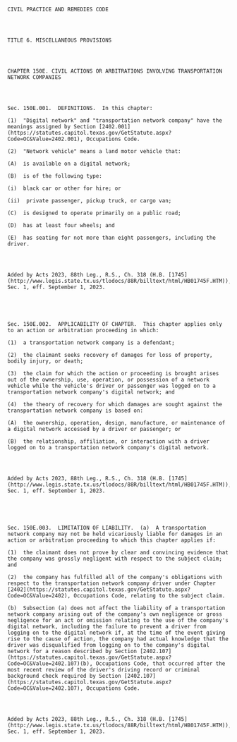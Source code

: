 ﻿
    
    
    	
    					
    
    
    CIVIL PRACTICE AND REMEDIES CODE
    
      
    
    
    TITLE 6. MISCELLANEOUS PROVISIONS
    
      
    
    
    CHAPTER 150E. CIVIL ACTIONS OR ARBITRATIONS INVOLVING TRANSPORTATION NETWORK COMPANIES
    
      
    
    
    Sec. 150E.001.  DEFINITIONS.  In this chapter:
    
    (1)  "Digital network" and "transportation network company" have the meanings assigned by Section [2402.001](https://statutes.capitol.texas.gov/GetStatute.aspx?Code=OC&Value=2402.001), Occupations Code.
    
    (2)  "Network vehicle" means a land motor vehicle that:
    
    (A)  is available on a digital network;
    
    (B)  is of the following type:
    
    (i)  black car or other for hire; or
    
    (ii)  private passenger, pickup truck, or cargo van;
    
    (C)  is designed to operate primarily on a public road;
    
    (D)  has at least four wheels; and
    
    (E)  has seating for not more than eight passengers, including the driver.
    
    
    
    
    Added by Acts 2023, 88th Leg., R.S., Ch. 318 (H.B. [1745](http://www.legis.state.tx.us/tlodocs/88R/billtext/html/HB01745F.HTM)), Sec. 1, eff. September 1, 2023.
    
    
    
    
    
    Sec. 150E.002.  APPLICABILITY OF CHAPTER.  This chapter applies only to an action or arbitration proceeding in which:
    
    (1)  a transportation network company is a defendant;
    
    (2)  the claimant seeks recovery of damages for loss of property, bodily injury, or death;
    
    (3)  the claim for which the action or proceeding is brought arises out of the ownership, use, operation, or possession of a network vehicle while the vehicle's driver or passenger was logged on to a transportation network company's digital network; and
    
    (4)  the theory of recovery for which damages are sought against the transportation network company is based on:
    
    (A)  the ownership, operation, design, manufacture, or maintenance of a digital network accessed by a driver or passenger; or
    
    (B)  the relationship, affiliation, or interaction with a driver logged on to a transportation network company's digital network.
    
    
    
    
    Added by Acts 2023, 88th Leg., R.S., Ch. 318 (H.B. [1745](http://www.legis.state.tx.us/tlodocs/88R/billtext/html/HB01745F.HTM)), Sec. 1, eff. September 1, 2023.
    
    
    
    
    
    Sec. 150E.003.  LIMITATION OF LIABILITY.  (a)  A transportation network company may not be held vicariously liable for damages in an action or arbitration proceeding to which this chapter applies if:
    
    (1)  the claimant does not prove by clear and convincing evidence that the company was grossly negligent with respect to the subject claim; and
    
    (2)  the company has fulfilled all of the company's obligations with respect to the transportation network company driver under Chapter [2402](https://statutes.capitol.texas.gov/GetStatute.aspx?Code=OC&Value=2402), Occupations Code, relating to the subject claim.
    
    (b)  Subsection (a) does not affect the liability of a transportation network company arising out of the company's own negligence or gross negligence for an act or omission relating to the use of the company's digital network, including the failure to prevent a driver from logging on to the digital network if, at the time of the event giving rise to the cause of action, the company had actual knowledge that the driver was disqualified from logging on to the company's digital network for a reason described by Section [2402.107](https://statutes.capitol.texas.gov/GetStatute.aspx?Code=OC&Value=2402.107)(b), Occupations Code, that occurred after the most recent review of the driver's driving record or criminal background check required by Section [2402.107](https://statutes.capitol.texas.gov/GetStatute.aspx?Code=OC&Value=2402.107), Occupations Code.
    
    
    
    
    Added by Acts 2023, 88th Leg., R.S., Ch. 318 (H.B. [1745](http://www.legis.state.tx.us/tlodocs/88R/billtext/html/HB01745F.HTM)), Sec. 1, eff. September 1, 2023.
    
    
    
    
    				
